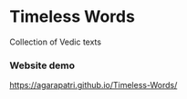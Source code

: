 # Timeless Words
Collection of Vedic texts

### Website demo
https://agarapatri.github.io/Timeless-Words/
